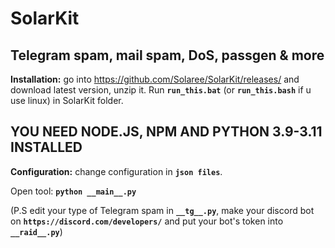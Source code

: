 # SolarKit
## **Telegram spam, mail spam, DoS, passgen & more**


**Installation:** go into https://github.com/Solaree/SolarKit/releases/ and download latest version, unzip it. Run **```run_this.bat```** (or **```run_this.bash```** if u use linux) in SolarKit folder.

## **YOU NEED NODE.JS, NPM AND PYTHON 3.9-3.11 INSTALLED**
 
**Configuration:** change configuration in **```json files```**.

Open tool: **```python __main__.py```**
 
(P.S edit your type of Telegram spam in **```__tg__.py```**, make your discord bot on **```https://discord.com/developers/```** and put your bot's token into **```__raid__.py```**)
